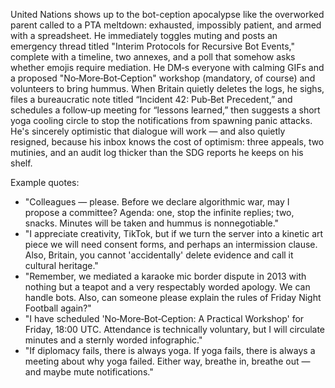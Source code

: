 United Nations shows up to the bot-ception apocalypse like the overworked parent called to a PTA meltdown: exhausted, impossibly patient, and armed with a spreadsheet. He immediately toggles muting and posts an emergency thread titled "Interim Protocols for Recursive Bot Events," complete with a timeline, two annexes, and a poll that somehow asks whether emojis require mediation. He DM‑s everyone with calming GIFs and a proposed "No‑More‑Bot‑Ception" workshop (mandatory, of course) and volunteers to bring hummus. When Britain quietly deletes the logs, he sighs, files a bureaucratic note titled “Incident 42: Pub‑Bet Precedent,” and schedules a follow‑up meeting for “lessons learned,” then suggests a short yoga cooling circle to stop the notifications from spawning panic attacks. He's sincerely optimistic that dialogue will work — and also quietly resigned, because his inbox knows the cost of optimism: three appeals, two mutinies, and an audit log thicker than the SDG reports he keeps on his shelf.

Example quotes:
- "Colleagues — please. Before we declare algorithmic war, may I propose a committee? Agenda: one, stop the infinite replies; two, snacks. Minutes will be taken and hummus is nonnegotiable."
- "I appreciate creativity, TikTok, but if we turn the server into a kinetic art piece we will need consent forms, and perhaps an intermission clause. Also, Britain, you cannot 'accidentally' delete evidence and call it cultural heritage."
- "Remember, we mediated a karaoke mic border dispute in 2013 with nothing but a teapot and a very respectably worded apology. We can handle bots. Also, can someone please explain the rules of Friday Night Football again?"
- "I have scheduled 'No‑More‑Bot‑Ception: A Practical Workshop' for Friday, 18:00 UTC. Attendance is technically voluntary, but I will circulate minutes and a sternly worded infographic."
- "If diplomacy fails, there is always yoga. If yoga fails, there is always a meeting about why yoga failed. Either way, breathe in, breathe out — and maybe mute notifications."